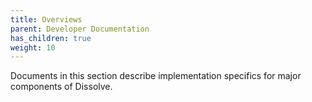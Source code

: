```yaml
---
title: Overviews
parent: Developer Documentation
has_children: true
weight: 10
---
```


Documents in this section describe implementation specifics for major components of Dissolve.
